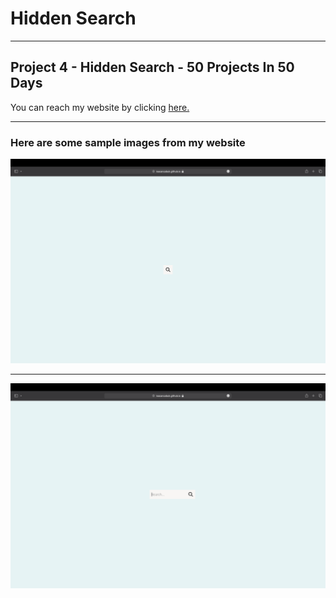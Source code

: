 # Hidden Search

---

## Project 4 - Hidden Search - 50 Projects In 50 Days

You can reach my website by clicking [here.](https://isacancabuk.github.io/hidden-search/)

---

### Here are some sample images from my website

![](https://raw.githubusercontent.com/isacancabuk/hidden-search/main/images/sample1.png)

---

![](https://raw.githubusercontent.com/isacancabuk/hidden-search/main/images/sample2.png)